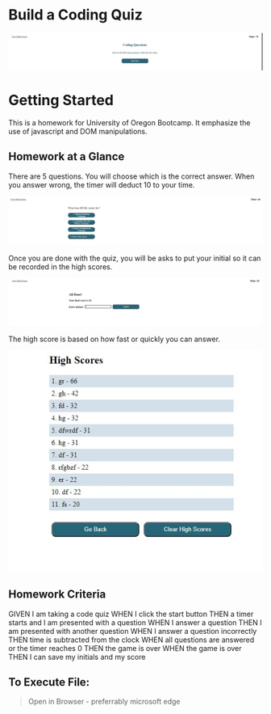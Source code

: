 # Build a Coding Quiz 
![Coding Quiz](assets/images/codingQfront.JPG)

# Getting Started
This is a homework for University of Oregon Bootcamp.
It emphasize the use of javascript and DOM manipulations.

## Homework at a Glance


There are 5 questions. You will choose which is the correct answer.
When you answer wrong, the timer will deduct 10 to your time.

![Questions](assets/images/questions.JPG)

Once you are done with the quiz, you will be asks to put your initial so it can  be recorded in the high scores.

![Record Initials](assets/images/initials.JPG)

The high score is based on how fast or quickly you can answer. 

![High Scores](assets/images/highscore.JPG)


## Homework Criteria


GIVEN I am taking a code quiz
WHEN I click the start button
THEN a timer starts and I am presented with a question
WHEN I answer a question
THEN I am presented with another question
WHEN I answer a question incorrectly
THEN time is subtracted from the clock
WHEN all questions are answered or the timer reaches 0
THEN the game is over
WHEN the game is over
THEN I can save my initials and my score



## To Execute File:

> Open in Browser - preferrably microsoft edge